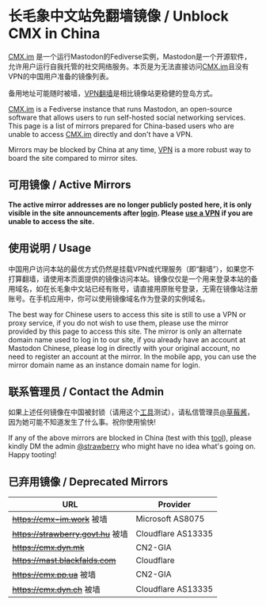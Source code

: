 # 长毛象中文站免翻墙镜像 / Unblock CMX in China

[CMX.im](https://m.cmx.im) 是一个运行Mastodon的Fediverse实例，Mastodon是一个开源软件，允许用户运行自我托管的社交网络服务。本页是为无法直接访问[CMX.im](https://m.cmx.im)且没有VPN的中国用户准备的镜像列表。

备用地址可能随时被墙，[VPN翻墙](https://github.com/geph-official/geph4-client/wiki/%E8%BF%B7%E9%9B%BE%E9%80%9A%EF%BC%88%E5%85%8D%E7%BF%BB%E5%A2%99%E9%95%9C%E5%83%8F%EF%BC%89)是相比镜像站更稳健的登岛方式。

[CMX.im](https://m.cmx.im) is a Fediverse instance that runs Mastodon, an open-source software that allows users to run self-hosted social networking services. This page is a list of mirrors prepared for China-based users who are unable to access [CMX.im](https://m.cmx.im) directly and don't have a VPN.

Mirrors may be blocked by China at any time, [VPN](https://github.com/geph-official/geph4-client/wiki/%E8%BF%B7%E9%9B%BE%E9%80%9A%EF%BC%88%E5%85%8D%E7%BF%BB%E5%A2%99%E9%95%9C%E5%83%8F%EF%BC%89) is a more robust way to board the site compared to mirror sites.

## 可用镜像 / Active Mirrors

**The active mirror addresses are no longer publicly posted here, it is only visible in the site announcements after [login](https://m.cmx.im). Please [use a VPN](https://github.com/geph-official/geph4-client/wiki/%E8%BF%B7%E9%9B%BE%E9%80%9A%EF%BC%88%E5%85%8D%E7%BF%BB%E5%A2%99%E9%95%9C%E5%83%8F%EF%BC%89) if you are unable to access the site.**

## 使用说明 / Usage

中国用户访问本站的最优方式仍然是挂载VPN或代理服务（即“翻墙”），如果您不打算翻墙，请使用本页面提供的镜像访问本站。镜像仅仅是一个用来登录本站的备用域名，如在长毛象中文站已经有账号，请直接用原账号登录，无需在镜像站注册账号。在手机应用中，你可以使用镜像域名作为登录的实例域名。

The best way for Chinese users to access this site is still to use a VPN or proxy service, if you do not wish to use them, please use the mirror provided by this page to access this site. The mirror is only an alternate domain name used to log in to our site, if you already have an account at Mastodon Chinese, please log in directly with your original account, no need to register an account at the mirror. In the mobile app, you can use the mirror domain name as an instance domain name for login.

## 联系管理员 / Contact the Admin

如果上述任何镜像在中国被封锁（请用这个[工具](https://blocky.greatfire.org/)测试），请私信管理员[@草莓酱](https://m.cmx.im/@strawberry)，因为她可能不知道发生了什么事。祝你使用愉快!

If any of the above mirrors are blocked in China (test with this [tool](https://blocky.greatfire.org/)), please kindly DM the admin [@strawberry](https://m.cmx.im/@strawberry) who might have no idea what's going on. Happy tooting!

## 已弃用镜像 / Deprecated Mirrors

| URL                             | Provider   |
|---------------------------------|------------|
| ~~https://cmx-im.work~~ 被墙        | Microsoft AS8075   |
| ~~https://strawberry.govt.hu~~ 被墙 | Cloudflare AS13335 |
| ~~https://cmx.dyn.mk~~          | CN2-GIA    |
| ~~https://mast.blackfalds.com~~ | Cloudflare |
| ~~https://cmx.pp.ua~~ 被墙           | CN2-GIA    |
| ~~https://cmx.dyn.ch~~ 被墙         | Cloudflare AS13335 |
